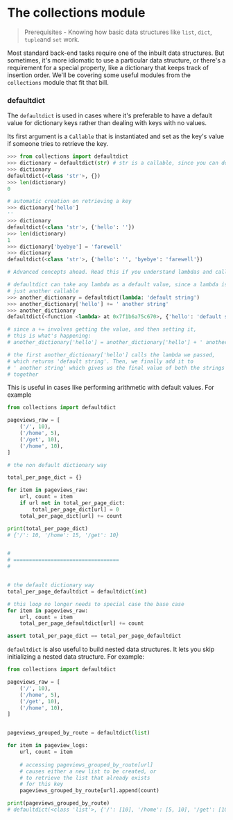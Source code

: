 # The collections module

> Prerequisites - Knowing how basic data structures like `list`, `dict`, `tuple`and `set` work.

Most standard back-end tasks require one of the inbuilt data structures. But sometimes, it's more idiomatic to use a particular data structure, or there's a requirement for a special property, like a dictionary that keeps track of insertion order. We'll be covering some useful modules from the `collections` module that fit that bill.

### defaultdict

The `defaultdict` is used in cases where it's preferable to have a default value for dictionary keys rather than dealing with keys with no values. 

Its first argument is a `Callable` that is instantiated and set as the key's value if someone tries to retrieve the key.

```python
>>> from collections import defaultdict
>>> dictionary = defaultdict(str) # str is a callable, since you can do str() and get back a string
>>> dictionary
defaultdict(<class 'str'>, {})
>>> len(dictionary)
0

# automatic creation on retrieving a key
>>> dictionary['hello']
''
>>> dictionary
defaultdict(<class 'str'>, {'hello': ''})
>>> len(dictionary)
1
>>> dictionary['byebye'] = 'farewell'
>>> dictionary
defaultdict(<class 'str'>, {'hello': '', 'byebye': 'farewell'})

# Advanced concepts ahead. Read this if you understand lambdas and callables

# defaultdict can take any lambda as a default value, since a lambda is
# just another callable
>>> another_dictionary = defaultdict(lambda: 'default string')
>>> another_dictionary['hello'] += ' another string'
>>> another_dictionary
defaultdict(<function <lambda> at 0x7f1b6a75c670>, {'hello': 'default string another string'})

# since a += involves getting the value, and then setting it,
# this is what's happening:
# another_dictionary['hello'] = another_dictionary['hello'] + ' another string'

# the first another_dictionary['hello'] calls the lambda we passed,
# which returns 'default string'. Then, we finally add it to 
# ' another string' which gives us the final value of both the strings
# together
```

This is useful in cases like performing arithmetic with default values. For example

```python
from collections import defaultdict

pageviews_raw = [
    ('/', 10),
    ('/home', 5),
    ('/get', 10),
    ('/home', 10),
]

# the non default dictionary way

total_per_page_dict = {}

for item in pageviews_raw:
    url, count = item
    if url not in total_per_page_dict:
        total_per_page_dict[url] = 0
    total_per_page_dict[url] += count

print(total_per_page_dict)
# {'/': 10, '/home': 15, '/get': 10}


#
# ==================================
#


# the default dictionary way
total_per_page_defaultdict = defaultdict(int)

# this loop no longer needs to special case the base case
for item in pageviews_raw:
    url, count = item
    total_per_page_defaultdict[url] += count

assert total_per_page_dict == total_per_page_defaultdict
```

`defaultdict` is also useful to build nested data structures. It lets you skip initializing a nested data structure. For example:

```python
from collections import defaultdict

pageviews_raw = [
    ('/', 10),
    ('/home', 5),
    ('/get', 10),
    ('/home', 10),
]


pageviews_grouped_by_route = defaultdict(list)

for item in pageview_logs:
    url, count = item
    
    # accessing pageviews_grouped_by_route[url]
    # causes either a new list to be created, or
    # to retrieve the list that already exists 
    # for this key
    pageviews_grouped_by_route[url].append(count)

print(pageviews_grouped_by_route)
# defaultdict(<class 'list'>, {'/': [10], '/home': [5, 10], '/get': [10]})
```





